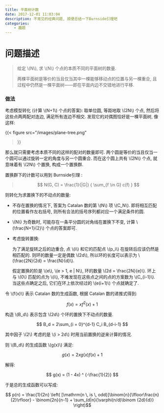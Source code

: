 ```yaml
---
title: 平面树计数
date: 2017-12-01 11:03:04
description: 不常见的经典问题, 顺便总结一下Burnside引理吧
categories: 
    - 趣题
---
```


# 问题描述

> 给定 \\(N\\), 求 \\(N\\) 个点的本质不同的平面树的数量. 
>
> 两棵平面树是等价的当且仅当其中一棵能够移动点的位置与另一棵重合, 且过程中仍然是一棵平面树——即在平面内边不交错地进行平移.

### 做法

考虑模型转化 (计算 \\(N+1\\) 个点的答案): 
取单位圆, 等距地取 \\(2N\\) 个点, 然后将这些点两两配对连边, 满足所有连边不相交.
发现它的对偶图恰好是一棵平面树, 像这样:

{{< figure
src="/images/plane-tree.png"
>}}

那么就只需要考虑本质不同的这样的配对的数量即可.
两个圆是等价的当且仅当一个圆可以通过旋转一定的角度与另一个圆重合.
而在这个圆上共有 \\(2N\\) 个点, 就意味着有 \\(2N\\) 个置换, 构成一个置换群.

置换群下的计数可以用到 Burnside引理 :

> $$ N(G, C) = \frac{1}{|G|} { \sum_{f \in G} c(f) } $$

则转化为求置换下的不动点的数量:

- 不存在置换的情况下, 答案为 Catalan 数的第 \\(N\\) 项 \\(C_N\\).
即将相互匹配的位置看作左右括号, 则所有合法的括号序列都对应一个满足条件的圆.
- \\(N\\) 为奇数时, 可能存在一条平分圆的对角线在置换下不变, 计算 \\(\frac{N+1}{2}\\) 个点的答案即可.
- 考虑旋转置换:

  为了满足旋转之后的边重合, 点 \\(i\\) 和它的匹配点 \\(p_i\\) 在旋转后应该仍然是相匹配的.
  则环的数量一定是偶数 \\(2d\\), 所以环的长度可以表示为 \\(\frac{2N}{2d} = \frac{N}{d}\\).

  假定置换的阶是 \\(e\\), \\(e > 1, e | N\\), 环的数量 \\(2d = \frac{2N}{e}\\).
  环上与 \\(0\\) 匹配的点为 \\(i\\), 不难发现在这些点之间的点的方案数为 \\(C_{i-1}\\).
  当这些点确定之后, 它们在环上依次经过的 \\(e(i+1)\\) 个点就确定了.

令 \\(f(x)\\) 表示 Catalan 数的生成函数, 根据 Catalan 数的递推式得到:

$$ f(x) = xf^2(x) + 1 $$

构造 \\(B_d\\) 表示包含 \\(2d\\) 个环的置换下不动点的数量.

$$ B_d = 2\sum_{i = 0}^{d-1} C_i B_{d-i-1} $$

其中因子 \\(2\\) 考虑的是 \\(i > 2d\\) 时用当前置换的逆来计算的情况.

则 \\(B_d\\) 的生成函数 \\(g(x)\\) 满足:

$$ g(x) = 2x g(x) f(x) + 1 $$

解得:

$$ g(x) = (1 - 4x) ^ {-\frac{1}{2}} $$

于是总的生成函数可以写成:

$$ p(n) = \frac{1}{2n} \left( [\mathrm{n \, is \, odd}]\binom{n}{\lfloor\frac{n}{2}\rfloor} - \binom{2n}{n-1} + \sum_{d|n}{\varphi(n/d)\binom {2d}{d}} \right)$$
